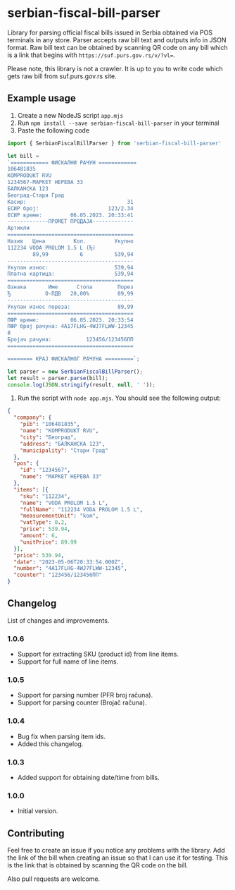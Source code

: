 # serbian-fiscal-bill-parser

Library for parsing official fiscal bills issued in Serbia obtained via POS terminals in any store. Parser accepts raw bill text and outputs info in JSON format. Raw bill text can be obtained by scanning QR code on any bill which is a link that begins with `https://suf.purs.gov.rs/v/?vl=`.

Please note, this library is not a crawler. It is up to you to write code which gets raw bill from suf.purs.gov.rs site.

## Example usage

1. Create a new NodeJS script `app.mjs`
1. Run `npm install --save serbian-fiscal-bill-parser` in your terminal
1. Paste the following code
```JavaScript
import { SerbianFiscalBillParser } from 'serbian-fiscal-bill-parser'

let bill = 
`============ ФИСКАЛНИ РАЧУН ============
106481835
KOMPRODUKT RVU
1234567-МАРКЕТ НЕРЕВA 33
БАЛКАНСКА 123 
Београд-Стари Град
Касир:                                31
ЕСИР број:                      123/2.34
ЕСИР време:         06.05.2023. 20:33:41
-------------ПРОМЕТ ПРОДАЈА-------------
Артикли
========================================
Назив   Цена         Кол.         Укупно
112234 VODA PROLOM 1.5 L (Ђ)            
        89,99          6          539,94
----------------------------------------
Укупан износ:                     539,94
Платна картица:                   539,94
========================================
Ознака       Име      Стопа        Порез
Ђ           О-ПДВ   20,00%         89,99
----------------------------------------
Укупан износ пореза:               89,99
========================================
ПФР време:          06.05.2023. 20:33:54
ПФР број рачуна: 4A17FLHG-4WJ7FLWW-12345
8                                       
Бројач рачуна:           123456/123456ПП
========================================

======== КРАЈ ФИСКАЛНОГ РАЧУНА =========`;

let parser = new SerbianFiscalBillParser();
let result = parser.parse(bill);
console.log(JSON.stringify(result, null, ' '));
```
1. Run the script with `node app.mjs`. You should see the following output:

```JSON
{
  "company": {
    "pib": "106481835",
    "name": "KOMPRODUKT RVU",
    "city": "Београд",
    "address": "БАЛКАНСКА 123",
    "municipality": "Стари Град"
  },
  "pos": {
    "id": "1234567",
    "name": "МАРКЕТ НЕРЕВA 33"
  },
  "items": [{
    "sku": "112234",
    "name": "VODA PROLOM 1.5 L",
    "fullName": "112234 VODA PROLOM 1.5 L",
    "measurementUnit": "kom",
    "vatType": 0.2,
    "price": 539.94,
    "amount": 6,
    "unitPrice": 89.99
  }],
  "price": 539.94,
  "date": "2023-05-06T20:33:54.000Z",
  "number": "4A17FLHG-4WJ7FLWW-12345",
  "counter": "123456/123456ПП"
}
```

## Changelog
List of changes and improvements.

### 1.0.6
- Support for extracting SKU (product id) from line items.
- Support for full name of line items.

### 1.0.5
- Support for parsing number (PFR broj računa).
- Support for parsing counter (Brojač računa).

### 1.0.4
- Bug fix when parsing item ids.
- Added this changelog.

### 1.0.3
- Added support for obtaining date/time from bills.

### 1.0.0
- Initial version.

## Contributing

Feel free to create an issue if you notice any problems with the library. Add the link of the bill when creating an issue so that I can use it for testing. This is the link that is obtained by scanning the QR code on the bill.

Also pull requests are welcome.